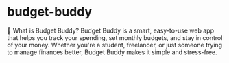 # budget-buddy
💼 What is Budget Buddy? Budget Buddy is a smart, easy-to-use web app that helps you track your spending, set monthly budgets, and stay in control of your money.  Whether you're a student, freelancer, or just someone trying to manage finances better, Budget Buddy makes it simple and stress-free.
